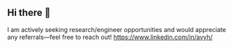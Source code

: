 ## Hi there 👋
I am actively seeking research/engineer opportunities and would appreciate any referrals—feel free to reach out!
https://www.linkedin.com/in/avyh/

<!--
-->
